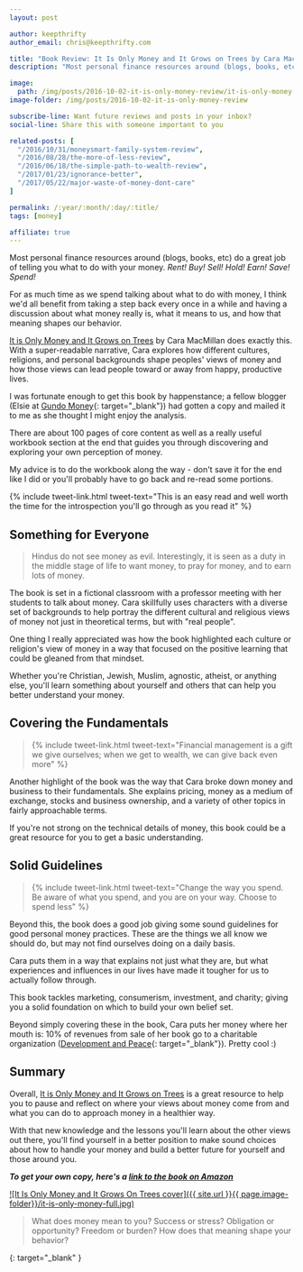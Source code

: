 ```yaml
---
layout: post

author: keepthrifty
author_email: chris@keepthrifty.com

title: "Book Review: It Is Only Money and It Grows on Trees by Cara MacMillan"
description: "Most personal finance resources around (blogs, books, etc) do a great job of telling you what to do with your money. Rent! Buy! Sell! Hold! Earn! Save! Spend!"

image:
  path: /img/posts/2016-10-02-it-is-only-money-review/it-is-only-money-book-cover.jpg
image-folder: /img/posts/2016-10-02-it-is-only-money-review

subscribe-line: Want future reviews and posts in your inbox?
social-line: Share this with someone important to you

related-posts: [
  "/2016/10/31/moneysmart-family-system-review",
  "/2016/08/28/the-more-of-less-review",
  "/2016/06/18/the-simple-path-to-wealth-review",
  "/2017/01/23/ignorance-better",
  "/2017/05/22/major-waste-of-money-dont-care"
]

permalink: /:year/:month/:day/:title/
tags: [money]

affiliate: true
---
```


Most personal finance resources around (blogs, books, etc) do a great job of telling you what to do with your money. _Rent! Buy! Sell! Hold! Earn! Save! Spend!_

For as much time as we spend talking about what to do with money, I think we'd all benefit from taking a step back every once in a while and having a discussion about what money really is, what it means to us, and how that meaning shapes our behavior.

[It is Only Money and It Grows on Trees][it-is-only-money-amazon] by Cara MacMillan does exactly this. With a super-readable narrative, Cara explores how different cultures, religions, and personal backgrounds shape peoples' views of money and how those views can lead people toward or away from happy, productive lives.

I was fortunate enough to get this book by happenstance; a fellow blogger (Elsie at [Gundo Money](http://www.gundomoney.com){: target="_blank"}) had gotten a copy and mailed it to me as she thought I might enjoy the analysis.

There are about 100 pages of core content as well as a really useful workbook section at the end that guides you through discovering and exploring your own perception of money.

My advice is to do the workbook along the way - don't save it for the end like I did or you'll probably have to go back and re-read some portions.

{% include tweet-link.html tweet-text="This is an easy read and well worth the time for the introspection you'll go through as you read it" %}

## Something for Everyone

> Hindus do not see money as evil. Interestingly, it is seen as a duty in the middle stage of life to want money, to pray for money, and to earn lots of money.

The book is set in a fictional classroom with a professor meeting with her students to talk about money. Cara skillfully uses characters with a diverse set of backgrounds to help portray the different cultural and religious views of money not just in theoretical terms, but with "real people".

One thing I really appreciated was how the book highlighted each culture or religion's view of money in a way that focused on the positive learning that could be gleaned from that mindset.

Whether you're Christian, Jewish, Muslim, agnostic, atheist, or anything else, you'll learn something about yourself and others that can help you better understand your money.

## Covering the Fundamentals

> {% include tweet-link.html tweet-text="Financial management is a gift we give ourselves; when we get to wealth, we can give back even more" %}

Another highlight of the book was the way that Cara broke down money and business to their fundamentals. She explains pricing, money as a medium of exchange, stocks and business ownership, and a variety of other topics in fairly approachable terms.

If you're not strong on the technical details of money, this book could be a great resource for you to get a basic understanding.

## Solid Guidelines

> {% include tweet-link.html tweet-text="Change the way you spend. Be aware of what you spend, and you are on your way. Choose to spend less" %}

Beyond this, the book does a good job giving some sound guidelines for good personal money practices. These are the things we all know we should do, but may not find ourselves doing on a daily basis.

Cara puts them in a way that explains not just what they are, but what experiences and influences in our lives have made it tougher for us to actually follow through.

This book tackles marketing, consumerism, investment, and charity; giving you a solid foundation on which to build your own belief set.

Beyond simply covering these in the book, Cara puts her money where her mouth is: 10% of revenues from sale of her book go to a charitable organization ([Development and Peace](https://www.devp.org/en){: target="_blank"}). Pretty cool :)

## Summary

Overall, [It is Only Money and It Grows on Trees][it-is-only-money-amazon] is a great resource to help you to pause and reflect on where your views about money come from and what you can do to approach money in a healthier way.

With that new knowledge and the lessons you'll learn about the other views out there, you'll find yourself in a better position to make sound choices about how to handle your money and build a better future for yourself and those around you.

___To get your own copy, here's a [link to the book on Amazon][it-is-only-money-amazon]___

[![It Is Only Money and It Grows On Trees cover]({{ site.url }}{{ page.image-folder}}/it-is-only-money-full.jpg)][it-is-only-money-amazon]

> What does money mean to you? Success or stress? Obligation or opportunity? Freedom or burden? How does that meaning shape your behavior?

[it-is-only-money-amazon]: http://caramacmillan.com/it-is-only-money/
{: target="_blank" }
